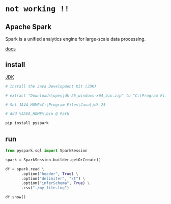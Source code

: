 # `not working !!`


## Apache Spark
Spark is a unified analytics engine for large-scale data processing.

[docs](https://spark.apache.org/documentation.html)


## install
[JDK](https://jdk.java.net/)
```bash
# Install the Java Development Kit (JDK)

# extract "Downloads\openjdk-25_windows-x64_bin.zip" to "C:\Program Files\Java\jdk-25"

# Set JAVA_HOME=C:\Program Files\Java\jdk-25

# Add %JAVA_HOME%\bin @ Path

pip install pyspark
```

## run
```py
from pyspark.sql import SparkSession

spark = SparkSession.builder.getOrCreate()

df = spark.read \
       .option("header", True) \
       .option("delimiter", "\t") \
       .option("inferSchema", True) \
       .csv("./my_file.log")

df.show()
```
